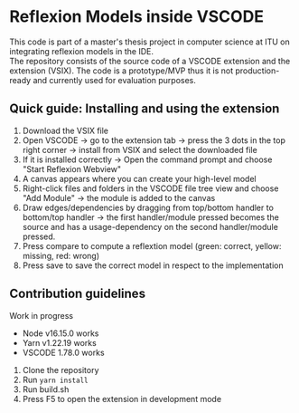# Reflexion Models inside VSCODE

This code is part of a master's thesis project in computer science at ITU on integrating reflexion models in the IDE.  
The repository consists of the source code of a VSCODE extension and the extension (VSIX). The code is a prototype/MVP thus it is not production-ready and currently used for evaluation purposes.

## Quick guide: Installing and using the extension

1. Download the VSIX file
2. Open VSCODE -> go to the extension tab -> press the 3 dots in the top right corner -> install from VSIX and select the downloaded file
3. If it is installed correctly -> Open the command prompt and choose "Start Reflexion Webview"
4. A canvas appears where you can create your high-level model
5. Right-click files and folders in the VSCODE file tree view and choose "Add Module" -> the module is added to the canvas
6. Draw edges/dependencies by dragging from top/bottom handler to bottom/top handler -> the first handler/module pressed becomes the source and has a usage-dependency on the second handler/module pressed.
7. Press compare to compute a reflextion model (green: correct, yellow: missing, red: wrong)
8. Press save to save the correct model in respect to the implementation

## Contribution guidelines

Work in progress

- Node v16.15.0 works
- Yarn v1.22.19 works
- VSCODE 1.78.0 works

1. Clone the repository
2. Run `yarn install`
3. Run build.sh
4. Press F5 to open the extension in development mode
